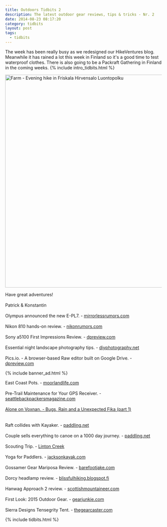```yaml
---
title: Outdoors Tidbits 2
description: The latest outdoor gear reviews, tips & tricks - Nr. 2
date: 2014-08-23 08:17:20
category: tidbits
layout: post
tags:
  - tidbits
---
```

The week has been really busy as we redesigned our HikeVentures blog. Meanwhile it has rained a lot this week in Finland so it's a good time to test waterproof clothes. There is also going to be a Packraft Gathering in Finland in the coming weeks. {% include intro_tidbits.html %}

<a href="https://www.flickr.com/photos/90204224@N07/14918871585" title="Farm - Evening hike in Friskala Hirvensalo Luontopolku"><img src="https://farm4.staticflickr.com/3877/14918871585_c8e1bc7881_b.jpg" width="1024" height="683" alt="Farm - Evening hike in Friskala Hirvensalo Luontopolku"></a><!--more--><br>

Have great adventures!<br><br>
Patrick & Konstantin<br><br>
Olympus announced the new E-PL7. - <a href="http://www.mirrorlessrumors.com/this-is-the-new-olympus-e-pl7" target="_blank">mirrorlessrumors.com</a><br><br>
Nikon 810 hands-on review. - <a href="http://nikonrumors.com/2014/08/16/nikon-d810-camera-hands-on-review.aspx/" target="_blank">nikonrumors.com</a><br><br>
Sony a5100 First Impressions Review. - <a href="http://www.dpreview.com/previews/sony-alpha-a5100" target="_blank">dpreview.com</a><br><br>
Essential night landscape photography tips. - <a href="http://www.diyphotography.net/essential-night-landscape-photography-tips-chris-burkard/" target="_blank">diyphotography.net</a><br><br>
Pics.io. - A browser-based Raw editor built on Google Drive. - <a href="http://www.dpreview.com/articles/0629711796/pics-io-a-browser-based-raw-editor-built-on-google-drive-goes-live-with-public-beta" target="_blank">dpreview.com
</a>

{% include banner_ad.html %}

East Coast Pots. - <a href="http://www.moorlandlife.com/blog/2014/7/15/east-coast-pots" target="_blank">moorlandlife.com</a><br><br>
Pre-Trail Maintenance for Your GPS Receiver. - <a href="http://seattlebackpackersmagazine.com/maintenance-gps-receiver/" target="_blank">seattlebackpackersmagazine.com</a><br><br>
<a href="http://vimeo.com/103978566">Alone on Voxnan. - Bugs, Rain and a Unexpected Fika (part 1)</a><br><br>  
Raft collides with Kayaker. - <a href="http://www.paddling.net/articles/feature.html?show=83" target="_blank">paddling.net</a><br><br>
Couple sells everything to canoe on a 1000 day journey. - <a href="http://www.paddling.net/articles/feature.html?show=84" target="_blank">paddling.net </a><br><br>
Scouting Trip. - <a href="http://adventureswithpackraft.blogspot.fi/2014/08/scouting-trip-linton-creek.html">Linton Creek</a><br><br>
Yoga for Paddlers. - <a href="http://jacksonkayak.com/blog/2014/08/18/yoga-for-paddlers-side-stretch-for-your-lower-back-and-hip/" target="_blank">jacksonkayak.com</a><br><br>
Gossamer Gear Mariposa Review. - <a href="http://www.barefootjake.com/2014/08/Gossamer-Gear-Mariposa-Review.html" target="_blank">barefootjake.com</a><br><br>
Dorcy headlamp review. - <a href="http://blissfulhiking.blogspot.fi/2014/08/gear-product-review-dorcy-headlamps.html" target="_blank">blissfulhiking.blogspot.fi</a><br><br>
Hanwag Approach 2 review. - <a href="http://scottishmountaineer.com/hanwag-approach-ii-review" target="_blank">scottishmountaineer.com </a><br><br>
First Look: 2015 Outdoor Gear. - <a href="http://gearjunkie.com/2015-outdoor-gear" target="_blank">gearjunkie.com</a><br><br>
Sierra Designs Tensegrity Tent. - <a href="http://www.thegearcaster.com/2014/08/sierra-designs-tensegrity-tent.html" target="_blank">thegearcaster.com</a>

{% include tidbits.html %}
